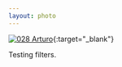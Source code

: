 ```yaml
---
layout: photo
---
```


[![028 Arturo](https://c1.staticflickr.com/1/462/19217476653_9282fa3d95_c.jpg)](https://www.flickr.com/photos/131440297@N08/19217476653/){:target="_blank"}

Testing filters.
